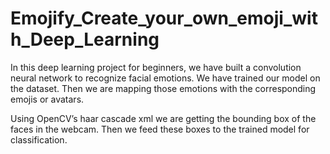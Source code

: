 # Emojify_Create_your_own_emoji_with_Deep_Learning
In this deep learning project for beginners, we have built a convolution neural network to recognize facial emotions. We have trained our model on the dataset. Then we are mapping those emotions with the corresponding emojis or avatars.

Using OpenCV’s haar cascade xml we are getting the bounding box of the faces in the webcam. Then we feed these boxes to the trained model for classification.
